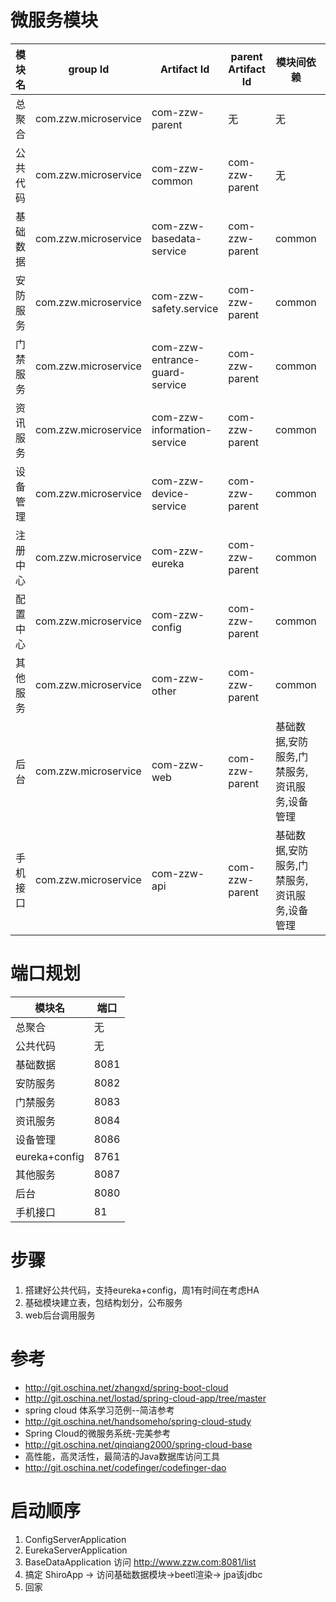 # 微服务模块

模块名 | group Id |Artifact Id | parent Artifact Id | 模块间依赖| packaging
---|---|---|---|---|---
总聚合 | com.zzw.microservice| com-zzw-parent| 无|无 |pom
公共代码 | com.zzw.microservice| com-zzw-common| com-zzw-parent| 无|jar
基础数据 | com.zzw.microservice| com-zzw-basedata-service| com-zzw-parent| common|jar
安防服务 | com.zzw.microservice| com-zzw-safety.service| com-zzw-parent| common|jar
门禁服务 | com.zzw.microservice| com-zzw-entrance-guard-service| com-zzw-parent| common|jar
资讯服务 | com.zzw.microservice| com-zzw-information-service| com-zzw-parent| common|jar
设备管理 | com.zzw.microservice| com-zzw-device-service| com-zzw-parent| common|jar
注册中心 | com.zzw.microservice| com-zzw-eureka| com-zzw-parent| common|jar
配置中心 | com.zzw.microservice| com-zzw-config| com-zzw-parent| common|jar
其他服务 | com.zzw.microservice| com-zzw-other| com-zzw-parent| common|jar
后台 | com.zzw.microservice| com-zzw-web| com-zzw-parent| 基础数据,安防服务,门禁服务,资讯服务,设备管理|jar
手机接口 | com.zzw.microservice| com-zzw-api| com-zzw-parent| 基础数据,安防服务,门禁服务,资讯服务,设备管理|jar

# 端口规划

模块名 | 端口
---|---
总聚合 | 无
公共代码 | 无
基础数据 | 8081
安防服务 | 8082
门禁服务 | 8083
资讯服务 | 8084
设备管理 | 8086
eureka+config | 8761
其他服务 | 8087
后台 | 8080
手机接口|81 


# 步骤
1. 搭建好公共代码，支持eureka+config，周1有时间在考虑HA
2. 基础模块建立表，包结构划分，公布服务
3. web后台调用服务

# 参考
- http://git.oschina.net/zhangxd/spring-boot-cloud
- http://git.oschina.net/lostad/spring-cloud-app/tree/master
- spring cloud 体系学习范例--简洁参考
- http://git.oschina.net/handsomeho/spring-cloud-study
- Spring Cloud的微服务系统-完美参考
- http://git.oschina.net/qinqiang2000/spring-cloud-base
- 高性能，高灵活性，最简洁的Java数据库访问工具
- http://git.oschina.net/codefinger/codefinger-dao

# 启动顺序
1. ConfigServerApplication
2. EurekaServerApplication
3. BaseDataApplication 访问 http://www.zzw.com:8081/list 
4.  搞定 ShiroApp -> 访问基础数据模块->beetl渲染-> jpa该jdbc
5.  回家

